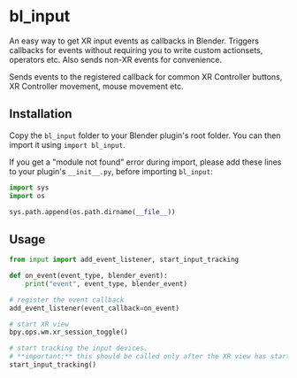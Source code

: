 # bl_input
An easy way to get XR input events as callbacks in Blender. Triggers callbacks for events without requiring you to write custom actionsets, operators etc. Also sends non-XR events for convenience.

Sends events to the registered callback for common XR Controller buttons, XR Controller movement, mouse movement etc.

## Installation
Copy the `bl_input` folder to your Blender plugin's root folder. You can then import it using `import bl_input`.

If you get a "module not found" error during import, please add these lines to your plugin's `__init__.py`, before importing `bl_input`:
```py
import sys
import os

sys.path.append(os.path.dirname(__file__))
```

## Usage
```py
from input import add_event_listener, start_input_tracking

def on_event(event_type, blender_event):
    print("event", event_type, blender_event)

# register the event callback
add_event_listener(event_callback=on_event)

# start XR view
bpy.ops.wm.xr_session_toggle()

# start tracking the input devices.
# **important:** this should be called only after the XR view has started!
start_input_tracking()
```
